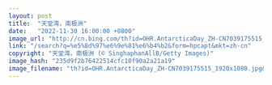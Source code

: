 ```yaml
---
layout: post
title:  "天堂湾，南极洲"
date:   "2022-11-30 16:00:00 +0800"
image_url: "http://cn.bing.com/th?id=OHR.AntarcticaDay_ZH-CN7039175515_1920x1080.jpg&rf=LaDigue_1920x1080.jpg&pid=hp"
link: "/search?q=%e5%8d%97%e6%9e%81%e6%b4%b2&form=hpcapt&mkt=zh-cn"
copyright: "天堂湾，南极洲 (© SinghaphanAllB/Getty Images)"
image_hash: "235d9f2b76422514cfc10f90a2a21a19"
image_filename: "th?id=OHR.AntarcticaDay_ZH-CN7039175515_1920x1080.jpg&rf=LaDigue_1920x1080.jpg&pid=hp"
---
```

